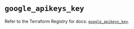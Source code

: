 # `google_apikeys_key`

Refer to the Terraform Registry for docs: [`google_apikeys_key`](https://registry.terraform.io/providers/hashicorp/google-beta/6.22.0/docs/resources/google_apikeys_key).
